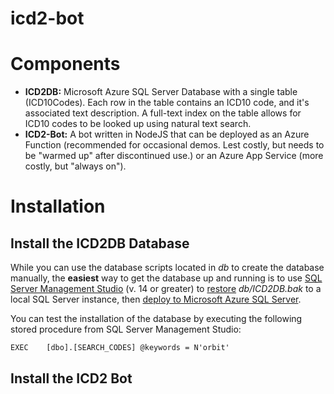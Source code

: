 # icd2-bot

# Components

* **ICD2DB:** Microsoft Azure SQL Server Database with a single table (ICD10Codes). Each row in the table contains an ICD10 code, and it's associated text description. A full-text index on the table allows for ICD10 codes to be looked up using natural text search.
* **ICD2-Bot:** A bot written in NodeJS that can be deployed as an Azure Function (recommended for occasional demos. Lest costly, but needs to be "warmed up" after discontinued use.) or an Azure App Service (more costly, but "always on").

# Installation

## Install the ICD2DB Database

While you can use the database scripts located in *db* to create the database manually, the **easiest** way to get the database up and running is to use [SQL Server Management Studio](https://docs.microsoft.com/en-us/sql/ssms/download-sql-server-management-studio-ssms?tview=sql-server-2017) (v. 14 or greater) to [restore](https://docs.microsoft.com/en-us/sql/relational-databases/backup-restore/restore-a-database-backup-using-ssms?view=sql-server-2017) *db/ICD2DB.bak* to a local SQL Server instance, then [deploy to Microsoft Azure SQL Server](https://docs.microsoft.com/en-us/azure/sql-database/sql-database-cloud-migrate). 

You can test the installation of the database by executing the following stored procedure from SQL Server Management Studio:

```
EXEC	[dbo].[SEARCH_CODES] @keywords = N'orbit'
```

## Install the ICD2 Bot

